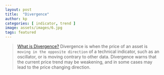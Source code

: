 ```yaml
---
layout: post
title:  "Divergence"
author: kp
categories: [ indicator, trend ]
image: assets/images/6.jpg
tags: featured
---
```

> [What is Divergence?][divergence]
Divergence is when the price of an asset is `moving in the opposite direction` of a technical indicator, such as an oscillator, or is moving contrary to other data. Divergence warns that the current price trend may be weakening, and in some cases may lead to the price changing direction.



[divergence]: https://www.investopedia.com/terms/d/divergence.asp
